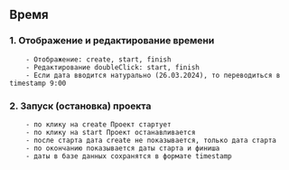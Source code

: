 ## Время
### 1. Отображение и редактирование времени
		- Отображение: create, start, finish
		- Редактирование doubleClick: start, finish
		- Если дата вводится натурально (26.03.2024), то переводиться в timestamp 9:00
### 2. Запуск (остановка) проекта 
		- по клику на create Проект стартует
		- по клику на start Проект останавливается
		- после старта дата create не показывается, только дата старта
		- по окончанию показывается даты старта и финиша
		- даты в базе данных сохранятся в формате timestamp